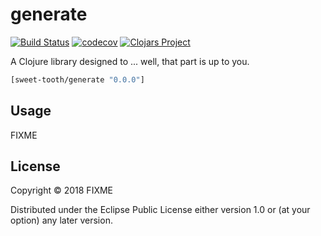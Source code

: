 # generate
[![Build Status](https://travis-ci.org/sweet-tooth-clojure/generate.svg?branch=master)](https://travis-ci.org/sweet-tooth-clojure/generate)
[![codecov](https://codecov.io/gh/sweet-tooth-clojure/generate/branch/master/graph/badge.svg)](https://codecov.io/gh/sweet-tooth-clojure/generate)
[![Clojars Project](https://img.shields.io/clojars/v/sweet-tooth/generate.svg)](https://clojars.org/sweet-tooth/generate)

A Clojure library designed to ... well, that part is up to you.

```clj
[sweet-tooth/generate "0.0.0"]
```

## Usage

FIXME

## License

Copyright © 2018 FIXME

Distributed under the Eclipse Public License either version 1.0 or (at
your option) any later version.
